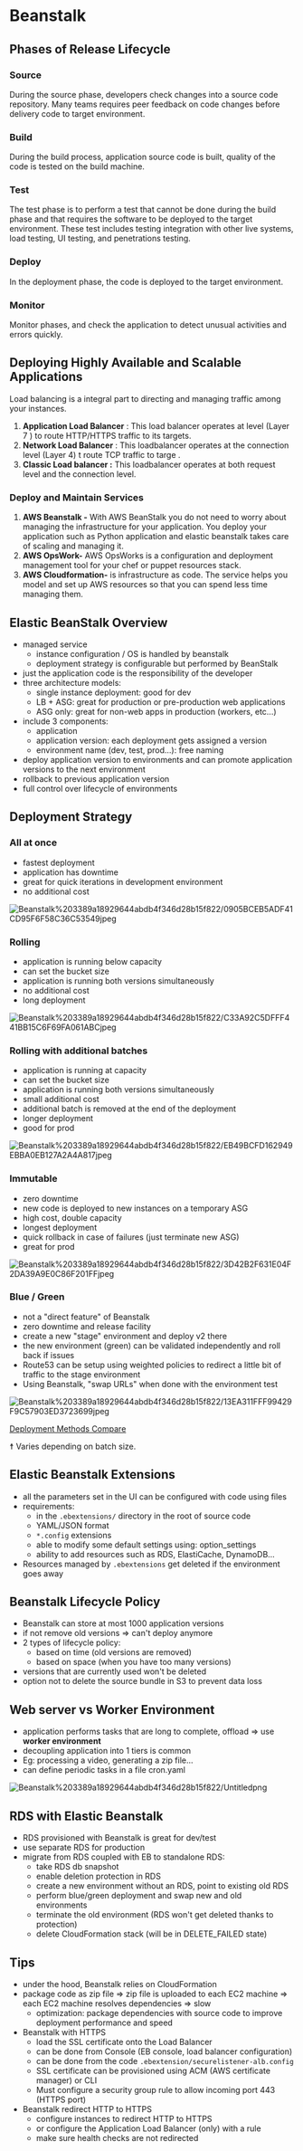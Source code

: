 # Beanstalk

## Phases of Release Lifecycle

### Source

During the source phase, developers check changes into a source code repository. Many teams requires peer feedback on code changes before delivery code to target environment.

### Build

During the build process, application source code is built, quality of the code is tested on the build machine.

### Test

The test phase is to perform a test that cannot be done during the build phase and that requires the software to be deployed to the target environment. These test includes testing integration with other live systems, load testing, UI testing, and penetrations testing.

### Deploy

In the deployment phase, the code is deployed to the target environment.

### Monitor

Monitor phases, and check the application to detect unusual activities and errors quickly.

## Deploying Highly Available and Scalable Applications

Load balancing is a integral part to directing and managing traffic among your instances.

1. **Application Load Balancer** : This load balancer operates at level (Layer 7 ) to route HTTP/HTTPS traffic to its targets.
2. **Network Load Balancer** : This loadbalancer operates at the connection level (Layer 4) t route TCP traffic to targe .
3. **Classic Load balancer :** This loadbalancer operates at both request level and the connection level.

### Deploy and Maintain Services

1. **AWS Beanstalk -** With AWS BeanStalk you do not need to worry about managing the infrastructure for your application. You deploy your application such as Python application and elastic beanstalk takes care of scaling and managing it.
2. **AWS OpsWork-** AWS OpsWorks is a configuration and deployment management tool for your chef or puppet resources stack.
3. **AWS Cloudformation-** is infrastructure as code. The service helps you model and set up AWS resources so that you can spend less time managing them.

## Elastic BeanStalk Overview

- managed service
  - instance configuration / OS is handled by beanstalk
  - deployment strategy is configurable but performed by BeanStalk
- just the application code is the responsibility of the developer
- three architecture models:
  - single instance deployment: good for dev
  - LB + ASG: great for production or pre-production web applications
  - ASG only: great for non-web apps in production (workers, etc...)
- include 3 components:
  - application
  - application version: each deployment gets assigned a version
  - environment name (dev, test, prod...): free naming
- deploy application version to environments and can promote application versions to the next environment
- rollback to previous application version
- full control over lifecycle of environments

## Deployment Strategy

### All at once

- fastest deployment
- application has downtime
- great for quick iterations in development environment
- no additional cost

![Beanstalk%203389a18929644abdb4f346d28b15f822/0905BCEB5ADF41CD95F6F58C36C53549jpeg](file://C:\Users\ashehzad\Downloads\Export-49fbde92-d202-4ec8-b3c7-748c93849fe5\Beanstalk%203389a18929644abdb4f346d28b15f822\0905BCEB-5ADF-41CD-95F6-F58C36C53549.jpeg)

### Rolling

- application is running below capacity
- can set the bucket size
- application is running both versions simultaneously
- no additional cost
- long deployment

![Beanstalk%203389a18929644abdb4f346d28b15f822/C33A92C5DFFF441BB15C6F69FA061ABCjpeg](file://C:\Users\ashehzad\Downloads\Export-49fbde92-d202-4ec8-b3c7-748c93849fe5\Beanstalk%203389a18929644abdb4f346d28b15f822\C33A92C5-DFFF-441B-B15C-6F69FA061ABC.jpeg)

### Rolling with additional batches

- application is running at capacity
- can set the bucket size
- application is running both versions simultaneously
- small additional cost
- additional batch is removed at the end of the deployment
- longer deployment
- good for prod

![Beanstalk%203389a18929644abdb4f346d28b15f822/EB49BCFD162949EBBA0EB127A2A4A817jpeg](file://C:\Users\ashehzad\Downloads\Export-49fbde92-d202-4ec8-b3c7-748c93849fe5\Beanstalk%203389a18929644abdb4f346d28b15f822\EB49BCFD-1629-49EB-BA0E-B127A2A4A817.jpeg)

### Immutable

- zero downtime
- new code is deployed to new instances on a temporary ASG
- high cost, double capacity
- longest deployment
- quick rollback in case of failures (just terminate new ASG)
- great for prod

![Beanstalk%203389a18929644abdb4f346d28b15f822/3D42B2F631E04F2DA39A9E0C86F201FFjpeg](file://C:\Users\ashehzad\Downloads\Export-49fbde92-d202-4ec8-b3c7-748c93849fe5\Beanstalk%203389a18929644abdb4f346d28b15f822\3D42B2F6-31E0-4F2D-A39A-9E0C86F201FF.jpeg)

### Blue / Green

- not a "direct feature" of Beanstalk
- zero downtime and release facility
- create a new "stage" environment and deploy v2 there
- the new environment (green) can be validated independently and roll back if issues
- Route53 can be setup using weighted policies to redirect a little bit of traffic to the stage environment
- Using Beanstalk, "swap URLs" when done with the environment test

![Beanstalk%203389a18929644abdb4f346d28b15f822/13EA311FFF99429F9C57903ED3723699jpeg](file://C:\Users\ashehzad\Downloads\Export-49fbde92-d202-4ec8-b3c7-748c93849fe5\Beanstalk%203389a18929644abdb4f346d28b15f822\13EA311F-FF99-429F-9C57-903ED3723699.jpeg)

[Deployment Methods Compare](Beanstalk%203389a18929644abdb4f346d28b15f822/Deployment%20Methods%20Compare%200dd4eb996da746e7b60a1c6c0f071a26.csv)

☨ Varies depending on batch size.

## Elastic Beanstalk Extensions

- all the parameters set in the UI can be configured with code using files
- requirements:
  - in the `.ebextensions/` directory in the root of source code
  - YAML/JSON format
  - `*.config` extensions
  - able to modify some default settings using: option_settings
  - ability to add resources such as RDS, ElastiCache, DynamoDB...
- Resources managed by `.ebextensions` get deleted if the environment goes away

## Beanstalk Lifecycle Policy

- Beanstalk can store at most 1000 application versions
- if not remove old versions ⇒ can't deploy anymore
- 2 types of lifecycle policy:
  - based on time (old versions are removed)
  - based on space (when you have too many versions)
- versions that are currently used won't be deleted
- option not to delete the source bundle in S3 to prevent data loss

## Web server vs Worker Environment

- application performs tasks that are long to complete, offload ⇒ use **worker environment**
- decoupling application into 1 tiers is common
- Eg: processing a video, generating a zip file...
- can define periodic tasks in a file cron.yaml

![Beanstalk%203389a18929644abdb4f346d28b15f822/Untitledpng](file://C:\Users\ashehzad\Downloads\Export-49fbde92-d202-4ec8-b3c7-748c93849fe5\Beanstalk%203389a18929644abdb4f346d28b15f822\Untitled.png)

## RDS with Elastic Beanstalk

- RDS provisioned with Beanstalk is great for dev/test
- use separate RDS for production
- migrate from RDS coupled with EB to standalone RDS:
  - take RDS db snapshot
  - enable deletion protection in RDS
  - create a new environment without an RDS, point to existing old RDS
  - perform blue/green deployment and swap new and old environments
  - terminate the old environment (RDS won't get deleted thanks to protection)
  - delete CloudFormation stack (will be in DELETE_FAILED state)

## Tips

- under the hood, Beanstalk relies on CloudFormation
- package code as zip file ⇒ zip file is uploaded to each EC2 machine ⇒ each EC2 machine resolves dependencies ⇒ slow
  - optimization: package dependencies with source code to improve deployment performance and speed
- Beanstalk with HTTPS
  - load the SSL certificate onto the Load Balancer
  - can be done from Console (EB console, load balancer configuration)
  - can be done from the code `.ebextension/securelistener-alb.config`
  - SSL certificate can be provisioned using ACM (AWS certificate manager) or CLI
  - Must configure a security group rule to allow incoming port 443 (HTTPS port)
- Beanstalk redirect HTTP to HTTPS
  - configure instances to redirect HTTP to HTTPS
  - or configure the Application Load Balancer (only) with a rule
  - make sure health checks are not redirected